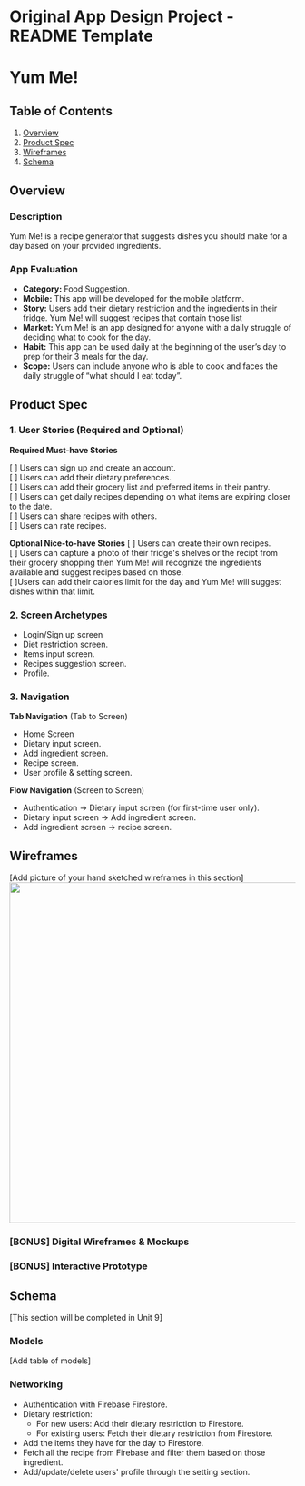 Original App Design Project - README Template
===

# Yum Me!

## Table of Contents
1. [Overview](#Overview)
1. [Product Spec](#Product-Spec)
1. [Wireframes](#Wireframes)
2. [Schema](#Schema)

## Overview
### Description
Yum Me! is a recipe generator that suggests dishes you should make for a day based on your provided ingredients.

### App Evaluation
- **Category:** Food Suggestion.
- **Mobile:** This app will be developed for the mobile platform.
- **Story:** Users add their dietary restriction and the ingredients in their fridge. Yum Me! will suggest recipes that contain those list 
- **Market:** Yum Me! is an app designed for anyone with a daily struggle of deciding what to cook for the day.
- **Habit:** This app can be used daily at the beginning of the user’s day to prep for their 3 meals for the day.
- **Scope:** Users can include anyone who is able to cook and faces the daily struggle of “what should I eat today”.

## Product Spec

### 1. User Stories (Required and Optional)

**Required Must-have Stories**

[ ] Users can sign up and create an account.<br>
[ ] Users can add their dietary preferences.<br>
[ ] Users can add their grocery list and preferred items in their pantry.<br>
[ ] Users can get daily recipes depending on what items are expiring closer to the date.<br>
[ ] Users can share recipes with others.<br>
[ ] Users can rate recipes.<br>


**Optional Nice-to-have Stories**
[ ] Users can create their own recipes.<br>
[ ] Users can capture a photo of their fridge's shelves or the recipt from their grocery shopping then Yum Me! will recognize the ingredients available and suggest recipes based on those.<br>
[ ]Users can add their calories limit for the day and Yum Me! will suggest dishes within that limit.<br>

### 2. Screen Archetypes

* Login/Sign up screen
* Diet restriction screen.
* Items input screen.
* Recipes suggestion screen.
* Profile.

### 3. Navigation

**Tab Navigation** (Tab to Screen)

* Home Screen
* Dietary input screen.
* Add ingredient screen.
* Recipe screen.
* User profile & setting screen.

**Flow Navigation** (Screen to Screen)

* Authentication -> Dietary input screen (for first-time user only).
* Dietary input screen -> Add ingredient screen.
* Add ingredient screen -> recipe screen.


## Wireframes
[Add picture of your hand sketched wireframes in this section]
<img src="http://g.recordit.co/LVqFme6tJo.gif" width=600>

### [BONUS] Digital Wireframes & Mockups

### [BONUS] Interactive Prototype

## Schema 
[This section will be completed in Unit 9]
### Models
[Add table of models]
### Networking
- Authentication with Firebase Firestore.
- Dietary restriction:
	- For new users: Add their dietary restriction to Firestore.
	- For existing users: Fetch their dietary restriction from Firestore.
- Add the items they have for the day to Firestore.
- Fetch all the recipe from Firebase and filter them based on those ingredient.
- Add/update/delete users' profile through the setting section.
